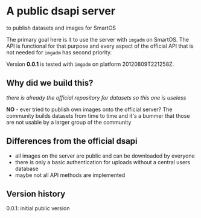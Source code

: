 A public dsapi server
=====================
to publish datasets and images for SmartOS

The primary goal here is it to use the server with `imgadm` on SmartOS. The API is functional for that purpose and every aspect of the official API that is not needed for `imgadm` has second priority.

Version **0.0.1** is tested with `imgadm` on platform 20120809T221258Z.

Why did we build this?
----------------------
*there is already the official repository for datasets so this one is useless*

**NO** - ever tried to publish own images onto the official server? The community builds datasets from time to time and it's a bummer that those are not usable by a larger group of the community

Differences from the official dsapi
-----------------------------------
- all images on the server are public and can be downloaded by everyone
- there is only a basic authentication for uploads without a central users database
- maybe not all API methods are implemented

Version history
---------------
0.0.1: initial public version
